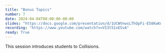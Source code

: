 ```yaml
---
title: "Bonus Topics"
number: 7
date: 2024-04-04T00:00:00-00:00
slides: "https://docs.google.com/presentation/d/1UCWVnwsLThOpFi-E58KwKnKx1eRfbaQKeL6TMyR6WlI/edit?usp=sharing"
recording: "https://www.youtube.com/watch?v=VI3t51xE5vA"
ready: True
---
```


This session introduces students to Collisions. 